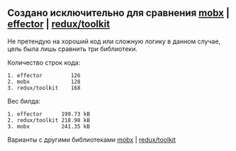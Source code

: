 ## Создано исключительно для сравнения [mobx](https://mobx.js.org) | [effector](https://effector.dev) | [redux/toolkit](https://redux-toolkit.js.org)

Не претендую на хороший код или сложную логику в данном случае, цель была лишь сравнить три библиотеки.

Количество строк кода:

```
1. effector         126
2. mobx             128
3. redux/toolkit    168
```

Вес билда:

```
1. effector      199.73 kB
2. redux/toolkit 218.98 kB
3. mobx          241.35 kB
```

Варианты с другими библиотеками
[mobx](https://github.com/neg1t/test_mobx_app) |
[redux/toolkit](https://github.com/neg1t/test_redux_toolkit_app)
